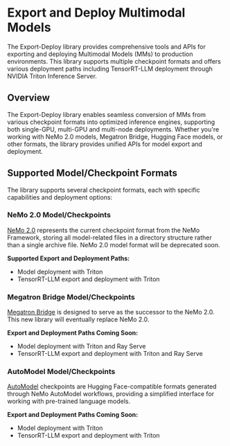 # Export and Deploy Multimodal Models

The Export-Deploy library provides comprehensive tools and APIs for exporting and deploying Multimodal Models (MMs) to production environments. This library supports multiple checkpoint formats and offers various deployment paths including TensorRT-LLM deployment through NVIDIA Triton Inference Server.

## Overview

The Export-Deploy library enables seamless conversion of MMs from various checkpoint formats into optimized inference engines, supporting both single-GPU, multi-GPU and multi-node deployments. Whether you're working with NeMo 2.0 models, Megatron Bridge, Hugging Face models, or other formats, the library provides unified APIs for model export and deployment.

## Supported Model/Checkpoint Formats

The library supports several checkpoint formats, each with specific capabilities and deployment options:


### NeMo 2.0 Model/Checkpoints

[NeMo 2.0](https://github.com/NVIDIA-NeMo/NeMo) represents the current checkpoint format from the NeMo Framework, storing all model-related files in a directory structure rather than a single archive file. NeMo 2.0 model format will be deprecated soon.

**Supported Export and Deployment Paths:**
- Model deployment with Triton
- TensorRT-LLM export and deployment with Triton


### Megatron Bridge Model/Checkpoints

[Megatron Bridge](https://github.com/NVIDIA-NeMo/Megatron-Bridge) is designed to serve as the successor to the NeMo 2.0. This new library will eventually replace NeMo 2.0.

**Export and Deployment Paths Coming Soon:**
- Model deployment with Triton and Ray Serve
- TensorRT-LLM export and deployment with Triton and Ray Serve


### AutoModel Model/Checkpoints

[AutoModel](https://github.com/NVIDIA-NeMo/Automodel) checkpoints are Hugging Face-compatible formats generated through NeMo AutoModel workflows, providing a simplified interface for working with pre-trained language models.

**Export and Deployment Paths Coming Soon:**
- Model deployment with Triton
- TensorRT-LLM export and deployment with Triton






